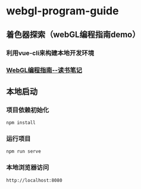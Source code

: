 # webgl-program-guide

## 着色器探索（webGL编程指南demo）

### 利用vue-cli来构建本地开发环境

### [WebGL编程指南--读书笔记](http://note.youdao.com/noteshare?id=245d432b2762600400d639cddefd7a26)

## 本地启动

### 项目依赖初始化
```
npm install
```

### 运行项目
```
npm run serve
```

### 本地浏览器访问
```
http://localhost:8080
```